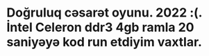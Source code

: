 # Doğruluq cəsarət oyunu. 2022 :(. İntel Celeron ddr3 4gb ramla 20 saniyəyə kod run etdiyim vaxtlar.

